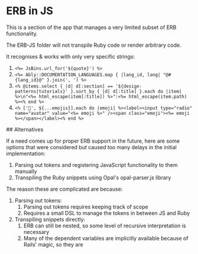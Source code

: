 # ERB in JS

This is a section of the app that manages a very limited subset of ERB functionality.

The ERB-JS folder will not transpile Ruby code or render arbitrary code.

It recognises & works with only very specific strings:

1. ```<%= JsBins.url_for('${quote}') %>```
2. ```<%= Ably::DOCUMENTATION_LANGUAGES.map { |lang_id, lang| "@#{lang_id}@" }.join(', ') %>```
3. ```<% @items.select { |d| d[:section] == '${design-patterns|tutorials}' }.sort_by { |d| d[:title] }.each do |item| %>\n"<%= html_escape(item[:title]) %>":<%= html_escape(item.path) %><% end %>```
4. ```<% ['👦', ${...emojis}].each do |emoji| %><label><input type="radio" name="avatar" value="<%= emoji %>" /><span class="emoji"><%= emoji %></span></label><% end %>```

## Alternatives

If a need comes up for proper ERB support in the future, here are some options that were considered but caused too many delays in the initial implementation:

1. Parsing out tokens and registering JavaScript functionality to them manually
1. Transpiling the Ruby snippets using Opal's opal-parser.js library

The reason these are complicated are because:

1. Parsing out tokens:
   1. Parsing out tokens requires keeping track of scope
   2. Requires a small DSL to manage the tokens in between JS and Ruby
2. Transpiling snippets directly:
   1. ERB can still be nested, so some level of recursive interpretation is necessary
   2. Many of the dependent variables are implicitly available because of Rails' magic, so they are 
